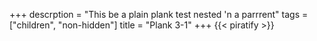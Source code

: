 +++
descrption = "This be a plain plank test nested 'n a parrrent"
tags = ["children", "non-hidden"]
title = "Plank 3-1"
+++
{{< piratify >}}